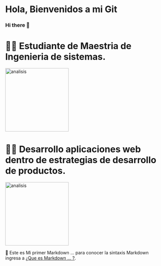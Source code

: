 # Hola, Bienvenidos a mi Git
### Hi there 👋


# 👩‍💼  Estudiante de Maestria de Ingenieria de sistemas.

<img width="200" alt="analisis" src="https://github.com/vanevrb/vanevrb/blob/master/student.jpg"> 


# 💁‍♀️ Desarrollo aplicaciones web dentro de estrategias de desarrollo de productos.

<img width="200" alt="analisis" src="https://github.com/vanevrb/vanevrb/blob/master/analytics.png"> 


🔭 Este es Mi primer Markdown ... para conocer la sintaxis Markdown ingresa a [¿Que es Markdown ... ?](https://www.twitch.tv/videos/699621601).

<!--

![Avatar](https://github.com/vanevrb/vanevrb/blob/master/analytics.png)

**vanevrb/vanevrb** is a ✨ _special_ ✨ repository because its `README.md` (this file) appears on your GitHub profile.

Here are some ideas to get you started:

- 🔭 I’m currently working on ...
- 🌱 I’m currently learning ...
- 👯 I’m looking to collaborate on ...
- 🤔 I’m looking for help with ...
- 💬 Ask me about ...
- 📫 How to reach me: ...
- 😄 Pronouns: ...
- ⚡ Fun fact: ...
-->
